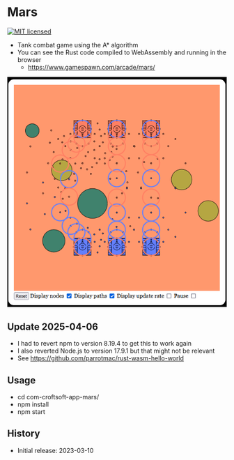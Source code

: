 # Mars

[![MIT licensed][mit-badge]][mit-url]

[mit-badge]: https://img.shields.io/badge/license-MIT-blue.svg
[mit-url]: https://github.com/david-wallace-croft/com-croftsoft-app-mars/blob/main/LICENSE.txt

- Tank combat game using the A* algorithm
- You can see the Rust code compiled to WebAssembly and running in the browser
  - https://www.gamespawn.com/arcade/mars/

![CroftSoft Mars version 0.0.3-SNAPSHOT](./media/croftsoft-mars-v0.0.3-SNAPSHOT-2023-07-23-a.png)

## Update 2025-04-06

- I had to revert npm to version 8.19.4 to get this to work again
- I also reverted Node.js to version 17.9.1 but that might not be relevant
- See https://github.com/parrotmac/rust-wasm-hello-world

## Usage

- cd com-croftsoft-app-mars/
- npm install
- npm start

## History

- Initial release: 2023-03-10
